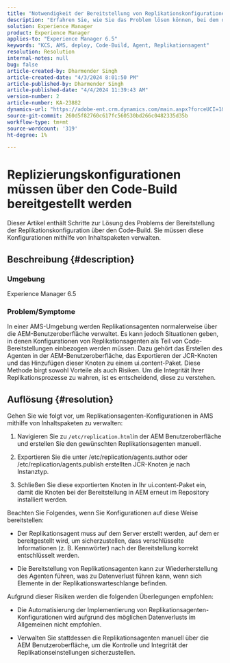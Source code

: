 ```yaml
---
title: "Notwendigkeit der Bereitstellung von Replikationskonfigurationen über den Code-Build"
description: "Erfahren Sie, wie Sie das Problem lösen können, bei dem die Replikationskonfiguration in AMS-Umgebungen bereitgestellt werden muss."
solution: Experience Manager
product: Experience Manager
applies-to: "Experience Manager 6.5"
keywords: "KCS, AMS, deploy, Code-Build, Agent, Replikationsagent"
resolution: Resolution
internal-notes: null
bug: false
article-created-by: Dharmender Singh
article-created-date: "4/3/2024 8:01:50 PM"
article-published-by: Dharmender Singh
article-published-date: "4/4/2024 11:39:43 AM"
version-number: 2
article-number: KA-23882
dynamics-url: "https://adobe-ent.crm.dynamics.com/main.aspx?forceUCI=1&pagetype=entityrecord&etn=knowledgearticle&id=1a6b50fd-f4f1-ee11-904b-6045bd04ed02"
source-git-commit: 260d5f82760c617fc560530bd266c0482335d35b
workflow-type: tm+mt
source-wordcount: '319'
ht-degree: 1%

---
```


# Replizierungskonfigurationen müssen über den Code-Build bereitgestellt werden


Dieser Artikel enthält Schritte zur Lösung des Problems der Bereitstellung der Replikationskonfiguration über den Code-Build. Sie müssen diese Konfigurationen mithilfe von Inhaltspaketen verwalten.

## Beschreibung {#description}


### Umgebung

Experience Manager 6.5

### Problem/Symptome

In einer AMS-Umgebung werden Replikationsagenten normalerweise über die AEM-Benutzeroberfläche verwaltet. Es kann jedoch Situationen geben, in denen Konfigurationen von Replikationsagenten als Teil von Code-Bereitstellungen einbezogen werden müssen. Dazu gehört das Erstellen des Agenten in der AEM-Benutzeroberfläche, das Exportieren der JCR-Knoten und das Hinzufügen dieser Knoten zu einem ui.content-Paket. Diese Methode birgt sowohl Vorteile als auch Risiken. Um die Integrität Ihrer Replikationsprozesse zu wahren, ist es entscheidend, diese zu verstehen.


## Auflösung {#resolution}


Gehen Sie wie folgt vor, um Replikationsagenten-Konfigurationen in AMS mithilfe von Inhaltspaketen zu verwalten:

1. Navigieren Sie zu `/etc/replication.html`in der AEM Benutzeroberfläche und erstellen Sie den gewünschten Replikationsagenten manuell.


2. Exportieren Sie die unter /etc/replication/agents.author oder /etc/replication/agents.publish erstellten JCR-Knoten je nach Instanztyp.


3. Schließen Sie diese exportierten Knoten in Ihr ui.content-Paket ein, damit die Knoten bei der Bereitstellung in AEM erneut im Repository installiert werden.


Beachten Sie Folgendes, wenn Sie Konfigurationen auf diese Weise bereitstellen:

- Der Replikationsagent muss auf dem Server erstellt werden, auf dem er bereitgestellt wird, um sicherzustellen, dass verschlüsselte Informationen (z. B. Kennwörter) nach der Bereitstellung korrekt entschlüsselt werden.


- Die Bereitstellung von Replikationsagenten kann zur Wiederherstellung des Agenten führen, was zu Datenverlust führen kann, wenn sich Elemente in der Replikationswarteschlange befinden.


Aufgrund dieser Risiken werden die folgenden Überlegungen empfohlen:

- Die Automatisierung der Implementierung von Replikationsagenten-Konfigurationen wird aufgrund des möglichen Datenverlusts im Allgemeinen nicht empfohlen.


- Verwalten Sie stattdessen die Replikationsagenten manuell über die AEM Benutzeroberfläche, um die Kontrolle und Integrität der Replikationseinstellungen sicherzustellen.



